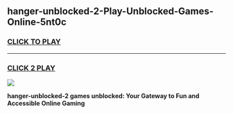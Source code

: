 
## hanger-unblocked-2-Play-Unblocked-Games-Online-5nt0c
<h3>
<a href="https://premium76.site?title=hanger-unblocked-2&ref=25A">CLICK TO PLAY</a></h3>
<hr>

<h3>
<a href="https://premium76.site?title=hanger-unblocked-2&ref=25A">CLICK 2 PLAY</a>
  
</h3>

<a href="https://premium76.site?title=hanger-unblocked-2&ref=25A"><img src="https://clearcache.store/games.png"></a>


**hanger-unblocked-2 games unblocked: Your Gateway to Fun and Accessible Online Gaming**
